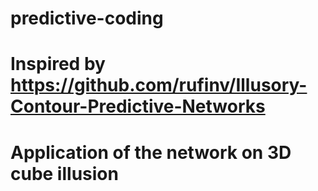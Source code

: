 # predictive-coding
# Inspired by https://github.com/rufinv/Illusory-Contour-Predictive-Networks
# Application of the network on 3D cube illusion
